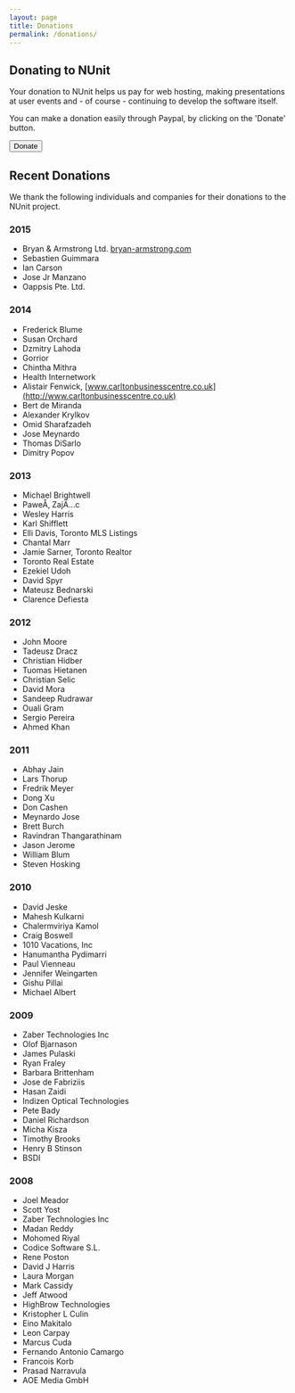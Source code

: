 ```yaml
---
layout: page
title: Donations
permalink: /donations/
---
```


## Donating to NUnit

Your donation to NUnit helps us pay for web hosting, making presentations at user events and - of course - continuing 
to develop the software itself.

You can make a donation easily through Paypal, by clicking on the 'Donate' button.

<form action="https://www.paypal.com/cgi-bin/webscr" method="post">
    <input type="hidden" name="cmd" value="_donations">
    <input type="hidden" name="business" value="charlie@nunit.com">
    <input type="hidden" name="item_name" value="Donation in support of the NUnit project">
    <input type="hidden" name="no_shipping" value="0">
    <input type="hidden" name="no_note" value="1">
    <input type="hidden" name="currency_code" value="USD">
    <input type="hidden" name="tax" value="0">
    <input type="hidden" name="lc" value="US">
    <input type="hidden" name="bn" value="PP-DonationsBF">
    <input type="submit" name="submit" class="btn btn-success" value="Donate" alt="Donate through PayPal">
</form>

## Recent Donations

We thank the following individuals and companies for their donations to the NUnit project.

### 2015

- Bryan & Armstrong Ltd. [bryan-armstrong.com](http://bryan-armstrong.com)
- Sebastien Guimmara
- Ian Carson
- Jose Jr Manzano
- Oappsis Pte. Ltd.

### 2014

- Frederick Blume
- Susan Orchard
- Dzmitry Lahoda
- Gorrior
- Chintha Mithra
- Health Internetwork
- Alistair Fenwick, [www.carltonbusinesscentre.co.uk](http://www.carltonbusinesscentre.co.uk)
- Bert de Miranda
- Alexander Krylkov
- Omid Sharafzadeh
- Jose Meynardo
- Thomas DiSarlo
- Dimitry Popov


### 2013

- Michael Brightwell
- PaweÅ‚ ZajÄ…c
- Wesley Harris
- Karl Shifflett
- Elli Davis, Toronto MLS Listings
- Chantal Marr
- Jamie Sarner, Toronto Realtor
- Toronto Real Estate
- Ezekiel Udoh
- David Spyr
- Mateusz Bednarski
- Clarence Defiesta

### 2012

- John Moore
- Tadeusz Dracz
- Christian Hidber
- Tuomas Hietanen
- Christian Selic
- David Mora
- Sandeep Rudrawar
- Ouali Gram
- Sergio Pereira
- Ahmed Khan

### 2011

- Abhay Jain
- Lars Thorup
- Fredrik Meyer
- Dong Xu
- Don Cashen
- Meynardo Jose
- Brett Burch
- Ravindran Thangarathinam
- Jason Jerome
- William Blum
- Steven Hosking

### 2010

- David Jeske
- Mahesh Kulkarni
- Chalermviriya Kamol
- Craig Boswell
- 1010 Vacations, Inc
- Hanumantha Pydimarri
- Paul Vienneau
- Jennifer Weingarten
- Gishu Pillai
- Michael Albert

### 2009

- Zaber Technologies Inc
- Olof Bjarnason
- James Pulaski
- Ryan Fraley
- Barbara Brittenham
- Jose de Fabriziis
- Hasan Zaidi
- Indizen Optical Technologies
- Pete Bady
- Daniel Richardson
- Micha Kisza
- Timothy Brooks
- Henry B Stinson
- BSDI

### 2008

- Joel Meador
- Scott Yost
- Zaber Technologies Inc
- Madan Reddy
- Mohomed Riyal
- Codice Software S.L.
- Rene Poston
- David J Harris
- Laura Morgan
- Mark Cassidy
- Jeff Atwood
- HighBrow Technologies
- Kristopher L Culin
- Eino Makitalo
- Leon Carpay
- Marcus Cuda
- Fernando Antonio Camargo
- Francois Korb
- Prasad Narravula
- AOE Media GmbH